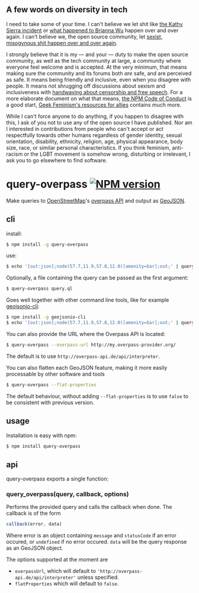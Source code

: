 ## A few words on diversity in tech

I need to take some of your time. I can't believe we let shit like [the Kathy Sierra incident](http://www.wired.com/2014/10/trolls-will-always-win/) or [what happened to Brianna Wu](https://twitter.com/Spacekatgal/status/520739878993420290) happen over and over again. I can't believe we, the open source community, let [sexist, misogynous shit happen over and over again](http://geekfeminism.wikia.com/wiki/Timeline_of_incidents).

I strongly believe that it is my &mdash; and your &mdash; duty to make the open source community, as well as the tech community at large, a community where everyone feel welcome and is accepted. At the very minimum, that means making sure the community and its forums both _are_ safe, and are perceived as safe. It means being friendly and inclusive, even when you disagree with people. It means not shrugging off discussions about sexism and inclusiveness with [handwaving about censorship and free speech](https://josm.openstreetmap.de/ticket/10568). For a more elaborate document on what that means, [the NPM Code of Conduct](http://www.npmjs.com/policies/conduct) is a good start, [Geek Feminism's resources for allies](http://geekfeminism.wikia.com/wiki/Resources_for_allies) contains much more.

While I can't force anyone to do anything, if you happen to disagree with this, I ask of you not to use any of the open source I have published. Nor am I interested in contributions from people who can't accept or act respectfully towards other humans regardless of gender identity, sexual orientation, disability, ethnicity, religion, age, physical appearance, body size, race, or similar personal characteristics. If you think feminism, anti-racism or the LGBT movement is somehow wrong, disturbing or irrelevant, I ask you to go elsewhere to find software.

# query-overpass [![NPM version](https://badge.fury.io/js/query-overpass.svg)](http://badge.fury.io/js/query-overpass)

Make queries to [OpenStreetMap](http://www.openstreetmap.org/)'s [overpass API](http://wiki.openstreetmap.org/wiki/Overpass_API) and output as [GeoJSON](http://geojson.org/).

## cli

install:

```bash
$ npm install -g query-overpass
```

use:

```bash
$ echo '[out:json];node(57.7,11.9,57.8,12.0)[amenity=bar];out;' | query-overpass
```

Optionally, a file containing the query can be passed as the first argument:

```bash
$ query-overpass query.ql
```

Goes well together with other command line tools, like for example [geojsonio-cli](https://github.com/mapbox/geojsonio-cli):

```bash
$ npm install -g geojsonio-cli
$ echo '[out:json];node(57.7,11.9,57.8,12.0)[amenity=bar];out;' | query-overpass | geojsonio
```

You can also provide the URL where the Overpass API is located:

```bash
$ query-overpass --overpass-url http://my.overpass-provider.org/
```

The default is to use `http://overpass-api.de/api/interpreter`.

You can also flatten each GeoJSON feature, making it more easily processable by other software and tools

```bash
$ query-overpass --flat-properties
```

The default behaviour, without adding `--flat-properties` is to use `false` to be consistent with previous version.

## usage

Installation is easy with npm:

```bash
$ npm install query-overpass
```

## api

query-overpass exports a single function:

### query_overpass(query, callback, options)

Performs the provided query and calls the callback when done. The callback is of the form

```javascript
callback(error, data)
```

Where error is an object containing `message` and `statusCode` if an error occured, or `undefined` if
no error occured. `data` will be the query response as an GeoJSON object.

The options supported at the moment are

* `overpassUrl`, which will default to `'http://overpass-api.de/api/interpreter'` unless specified.
* `flatProperties` which will default to `false`.
